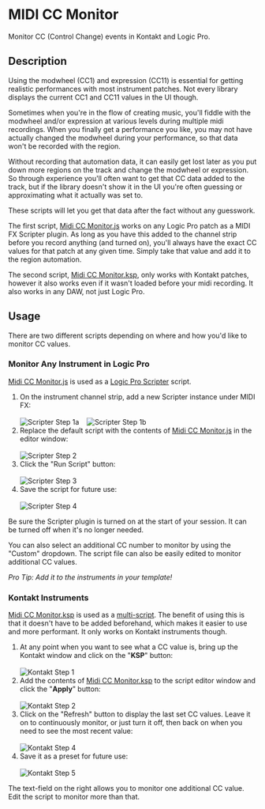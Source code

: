 # MIDI CC Monitor

Monitor CC (Control Change) events in Kontakt and Logic Pro.

## Description

Using the modwheel (CC1) and expression (CC11) is essential for getting realistic performances with most instrument patches. Not every library displays the current CC1 and CC11 values in the UI though.

Sometimes when you're in the flow of creating music, you'll fiddle with the modwheel and/or expression at various levels during multiple midi recordings. When you finally get a performance you like, you may not have actually changed the modwheel during your performance, so that data won't be recorded with the region.

Without recording that automation data, it can easily get lost later as you put down more regions on the track and change the modwheel or expression. So through experience you'll often want to get that CC data added to the track, but if the library doesn't show it in the UI you're often guessing or approximating what it actually was set to.

These scripts will let you get that data after the fact without any guesswork.

The first script, [Midi CC Monitor.js](<Midi CC Monitor.js>) works on any Logic Pro patch as a MIDI FX Scripter plugin. As long as you have this added to the channel strip before you record anything (and turned on), you'll always have the exact CC values for that patch at any given time. Simply take that value and add it to the region automation.

The second script, [Midi CC Monitor.ksp](<Midi CC Monitor.ksp>), only works with Kontakt patches, however it also works even if it wasn't loaded before your midi recording. It also works in any DAW, not just Logic Pro.

## Usage

There are two different scripts depending on where and how you'd like to monitor CC values.

### Monitor Any Instrument in Logic Pro

[Midi CC Monitor.js](<Midi CC Monitor.js>) is used as a [Logic Pro Scripter](https://support.apple.com/guide/logicpro/use-the-scripter-lgce728c68f6/mac) script.

1. On the instrument channel strip, add a new Scripter instance under MIDI FX: <br><br>
   ![Scripter Step 1a](screenshots/scripter1.png) &nbsp;&nbsp;
   ![Scripter Step 1b](screenshots/scripter2.png)
2. Replace the default script with the contents of [Midi CC Monitor.js](<Midi CC Monitor.js>) in the editor window: <br><br>
   ![Scripter Step 2](screenshots/scripter3.png)
3. Click the "Run Script" button: <br><br>
   ![Scripter Step 3](screenshots/scripter4.png)
4. Save the script for future use: <br><br>
   ![Scripter Step 4](screenshots/scripter5.png)

Be sure the Scripter plugin is turned on at the start of your session. It can be turned off when it's no longer needed.

You can also select an additional CC number to monitor by using the "Custom" dropdown. The script file can also be easily edited to monitor additional CC values.

_Pro Tip: Add it to the instruments in your template!_

### Kontakt Instruments

[Midi CC Monitor.ksp](<Midi CC Monitor.ksp>) is used as a [multi-script](https://www.native-instruments.com/ni-tech-manuals/ksp-manual/en/multi-script). The benefit of using this is that it doesn't have to be added beforehand, which makes it easier to use and more performant. It only works on Kontakt instruments though.

1. At any point when you want to see what a CC value is, bring up the Kontakt window and click on the "**KSP**" button: <br><br>
   ![Kontakt Step 1](screenshots/multiscript1.png)
2. Add the contents of [Midi CC Monitor.ksp](<Midi CC Monitor.ksp>) to the script editor window and click the "**Apply**" button: <br><br>
   ![Kontakt Step 2](screenshots/multiscript3.png)
3. Click on the "Refresh" button to display the last set CC values. Leave it on to continuously monitor, or just turn it off, then back on when you need to see the most recent value: <br><br>
   ![Kontakt Step 4](screenshots/multiscript4.png)
4. Save it as a preset for future use: <br><br>
   ![Kontakt Step 5](screenshots/multiscript5.png)

The text-field on the right allows you to monitor one additional CC value. Edit the script to monitor more than that.
